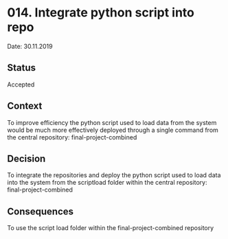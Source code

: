 # 014. Integrate python script into repo

Date: 30.11.2019

## Status

Accepted

## Context

To improve efficiency the python script used to load data from the system would be much more effectively deployed through a single command from the central repository: final-project-combined

## Decision

To integrate the repositories and deploy the python script used to load data into the system from the scriptload folder within the central repository: final-project-combined 

## Consequences

To use the script load folder within the final-project-combined repository